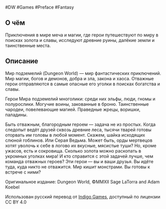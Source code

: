 #DW #Games #Preface #Fantasy
## О чём
Приключения в мире меча и магии, где герои путешествуют по миру в поисках золота и славы, исследуют древние руины, далёкие земли и таинственные места.
## Описание
Мир подземелий (Dungeon World) — мир фантастических приключений. Мир магии, богов и демонов, добра и зла, закона и хаоса. Отважные герои отправляются в самые опасные его уголки в поисках богатства и славы.

Герои Мира подземелий многолики: среди них эльфы, люди, гномы и полурослики. Могучие воины, закованные в броню. Таинственные чародеи, повелевающие магией. Праведные жрецы, воришки, паладины.

Быть отважным, благородным героем — задача не из простых. Когда следопыт ведёт друзей сквозь древние леса, тысячи тварей готовы оторвать им головы в любой момент. Скажем, шайка исходящих слюной гоблинов. Или Серая Ведьма. Может быть, орды мертвецов хотят уволочь к себе в логово их вкусные, мясистые туши? Но, кроме ужасов, есть и сокровища. Сколько золота можно раскопать в укромных уголках мира! И кто справится с этой задачей лучше, чем команда отважных героев? Эти герои — вы и ваши друзья. Вы идёте туда, куда никто не отважится. Мир кишит монстрами. Вы готовы к встрече с ними?

Оригинальное издание: Dungeon World, ©MMXII Sage LaTorra and Adam Koebel

Использован русский перевод от [Indigo Games](https://indigogames.ru/product/dw-pdf/), доступный по лицензии CC BY 4.0